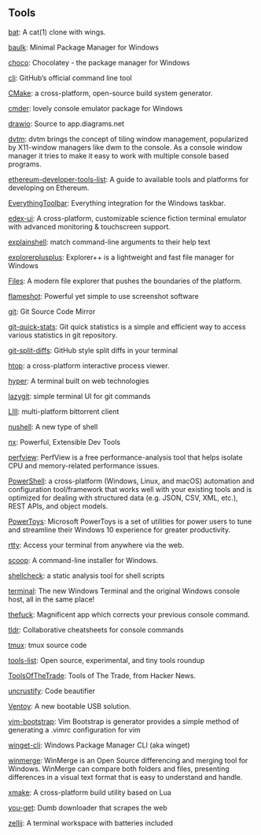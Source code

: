 ## Tools
[bat](https://github.com/sharkdp/bat): A cat(1) clone with wings.

[baulk](https://github.com/baulk/baulk): Minimal Package Manager for Windows

[choco](https://github.com/chocolatey/choco): Chocolatey - the package manager for Windows

[cli](https://github.com/cli/cli): GitHub’s official command line tool

[CMake](https://github.com/Kitware/CMake): a cross-platform, open-source build system generator.

[cmder](https://github.com/cmderdev/cmder): lovely console emulator package for Windows

[drawio](https://github.com/jgraph/drawio): Source to app.diagrams.net

[dvtm](https://github.com/martanne/dvtm): dvtm brings the concept of tiling window management, popularized by X11-window managers like dwm to the console. As a console window manager it tries to make it easy to work with multiple console based programs.

[ethereum-developer-tools-list](https://github.com/ConsenSys/ethereum-developer-tools-list): A guide to available tools and platforms for developing on Ethereum.

[EverythingToolbar](https://github.com/stnkl/EverythingToolbar): Everything integration for the Windows taskbar.

[edex-ui](https://github.com/GitSquared/edex-ui): A cross-platform, customizable science fiction terminal emulator with advanced monitoring & touchscreen support.

[explainshell](https://github.com/idank/explainshell): match command-line arguments to their help text

[explorerplusplus](https://github.com/derceg/explorerplusplus): Explorer++ is a lightweight and fast file manager for Windows

[Files](https://github.com/files-community/Files): A modern file explorer that pushes the boundaries of the platform.

[flameshot](https://github.com/flameshot-org/flameshot): Powerful yet simple to use screenshot software

[git](https://github.com/git/git): Git Source Code Mirror

[git-quick-stats](https://github.com/arzzen/git-quick-stats): Git quick statistics is a simple and efficient way to access various statistics in git repository.

[git-split-diffs](https://github.com/banga/git-split-diffs): GitHub style split diffs in your terminal

[htop](https://github.com/htop-dev/htop): a cross-platform interactive process viewer.

[hyper](https://github.com/vercel/hyper): A terminal built on web technologies

[lazygit](https://github.com/jesseduffield/lazygit): simple terminal UI for git commands


[LIII](https://github.com/aliakseis/LIII): multi-platform bittorrent client

[nushell](https://github.com/nushell/nushell): A new type of shell

[nx](https://github.com/nrwl/nx): Powerful, Extensible Dev Tools

[perfview](https://github.com/microsoft/perfview): PerfView is a free performance-analysis tool that helps isolate CPU and memory-related performance issues.

[PowerShell](https://github.com/PowerShell/PowerShell): a cross-platform (Windows, Linux, and macOS) automation and configuration tool/framework that works well with your existing tools and is optimized for dealing with structured data (e.g. JSON, CSV, XML, etc.), REST APIs, and object models.

[PowerToys](https://github.com/microsoft/PowerToys): Microsoft PowerToys is a set of utilities for power users to tune and streamline their Windows 10 experience for greater productivity.

[rtty](https://github.com/zhaojh329/rtty): Access your terminal from anywhere via the web.

[scoop](https://github.com/lukesampson/scoop): A command-line installer for Windows.

[shellcheck](https://github.com/koalaman/shellcheck): a static analysis tool for shell scripts

[terminal](https://github.com/microsoft/terminal): The new Windows Terminal and the original Windows console host, all in the same place!

[thefuck](https://github.com/nvbn/thefuck): Magnificent app which corrects your previous console command.

[tldr](https://github.com/tldr-pages/tldr): Collaborative cheatsheets for console commands

[tmux](https://github.com/tmux/tmux): tmux source code

[tools-list](https://github.com/everestpipkin/tools-list): Open source, experimental, and tiny tools roundup

[ToolsOfTheTrade](https://github.com/cjbarber/ToolsOfTheTrade): Tools of The Trade, from Hacker News.

[uncrustify](https://github.com/uncrustify/uncrustify): Code beautifier

[Ventoy](https://github.com/ventoy/Ventoy): A new bootable USB solution.

[vim-bootstrap](https://github.com/editor-bootstrap/vim-bootstrap): Vim Bootstrap is generator provides a simple method of generating a .vimrc configuration for vim

[winget-cli](https://github.com/microsoft/winget-cli): Windows Package Manager CLI (aka winget)

[winmerge](https://github.com/WinMerge/winmerge): WinMerge is an Open Source differencing and merging tool for Windows. WinMerge can compare both folders and files, presenting differences in a visual text format that is easy to understand and handle.

[xmake](https://github.com/xmake-io/xmake): A cross-platform build utility based on Lua

[you-get](https://github.com/soimort/you-get):  Dumb downloader that scrapes the web

[zellij](https://github.com/zellij-org/zellij): A terminal workspace with batteries included
